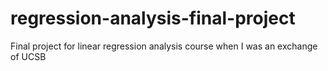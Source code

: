 # regression-analysis-final-project
Final project for linear regression analysis course when I was an exchange of UCSB 
